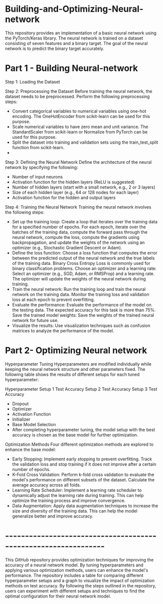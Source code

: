 # Building-and-Optimizing-Neural-network
This repository provides an implementation of a basic neural network using the PyTorch/Keras library. The neural network is trained on a dataset consisting of seven features and a binary target. The goal of the neural network is to predict the binary target accurately.

# Part 1 - Building Neural-network

Step 1: Loading the Dataset

Step 2: Preprocessing the Dataset
Before training the neural network, the dataset needs to be preprocessed. Perform the following preprocessing steps:
- Convert categorical variables to numerical variables using one-hot encoding. The OneHotEncoder from scikit-learn can be used for this purpose.
- Scale numerical variables to have zero mean and unit variance. The StandardScaler from scikit-learn or Normalize from PyTorch can be used for this purpose.
- Split the dataset into training and validation sets using the train_test_split function from scikit-learn.
-
Step 3: Defining the Neural Network
Define the architecture of the neural network by specifying the following:
- Number of input neurons
- Activation function for the hidden layers (ReLU is suggested)
- Number of hidden layers (start with a small network, e.g., 2 or 3 layers)
- Size of each hidden layer (e.g., 64 or 128 nodes for each layer)
- Activation function for the hidden and output layers

Step 4: Training the Neural Network
Training the neural network involves the following steps:
- Set up the training loop: Create a loop that iterates over the training data for a specified number of epochs. For each epoch, iterate over the batches of the training data, compute the forward pass through the neural network, compute the loss, compute the gradients using backpropagation, and update the weights of the network using an optimizer (e.g., Stochastic Gradient Descent or Adam).
- Define the loss function: Choose a loss function that computes the error between the predicted output of the neural network and the true labels of the training data. Binary Cross Entropy Loss is commonly used for binary classification problems.
Choose an optimizer and a learning rate: Select an optimizer (e.g., SGD, Adam, or RMSProp) and a learning rate. The optimizer will update the weights of the neural network during training.
- Train the neural network: Run the training loop and train the neural network on the training data. Monitor the training loss and validation loss at each epoch to prevent overfitting.
- Evaluate the performance: Evaluate the performance of the model on the testing data. The expected accuracy for this task is more than 75%.
Save the trained model weights: Save the weights of the trained neural network for future use.
- Visualize the results: Use visualization techniques such as confusion matrices to analyze the performance of the model.


# Part 2- Optimizing Neural network

Hyperparameter Tuning
Hyperparameters are modified individually while keeping the neural network structure and other parameters fixed. The following table shows the results of different setups for each tuned hyperparameter:

Hyperparameter	Setup 1 Test Accuracy	Setup 2 Test Accuracy	Setup 3 Test Accuracy
- Dropout			
- Optimizer			
- Activation Function			
- Initializer			
- Base Model Selection
- After completing hyperparameter tuning, the model setup with the best accuracy is chosen as the base model for further optimization.

Optimization Methods
Four different optimization methods are explored to enhance the base model:
- Early Stopping: Implement early stopping to prevent overfitting. Track the validation loss and stop training if it does not improve after a certain number of epochs.
- K-Fold Cross Validation: Perform k-fold cross validation to evaluate the model's performance on different subsets of the dataset. Calculate the average accuracy across all folds.
- Learning Rate Scheduler: Implement a learning rate scheduler to dynamically adjust the learning rate during training. This can help optimize the training process and improve convergence.
- Data Augmentation: Apply data augmentation techniques to increase the size and diversity of the training data. This can help the model generalize better and improve accuracy.


# ---------------------------------------------------------------
This GitHub repository provides optimization techniques for improving the accuracy of a neural network model. By tuning hyperparameters and applying various optimization methods, users can enhance the model's performance. The repository includes a table for comparing different hyperparameter setups and a graph to visualize the impact of optimization methods on test accuracy. By following the steps outlined in the repository, users can experiment with different setups and techniques to find the optimal configuration for their neural network model.
